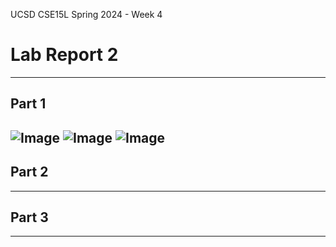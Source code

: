 UCSD CSE15L Spring 2024 - Week 4
# Lab Report 2 
---
## Part 1
![Image](Lab2Photo1.jpg)
![Image](Lab2Photo2.jpg)
![Image](Lab2Photo3.jpg)
---
## Part 2
---
## Part 3
---
